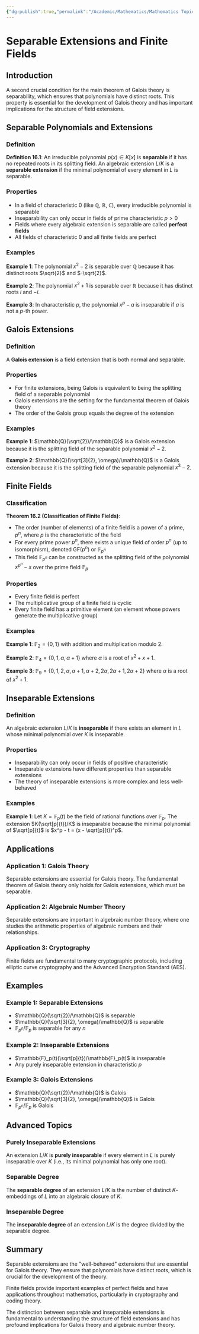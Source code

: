 ```yaml
---
{"dg-publish":true,"permalink":"/Academic/Mathematics/Mathematics Topics/Abstract Algebra/Part III - Galois Theory/16 - Separable Extensions/Separable Extensions/"}
---
```



# Separable Extensions and Finite Fields

## Introduction

A second crucial condition for the main theorem of Galois theory is separability, which ensures that polynomials have distinct roots. This property is essential for the development of Galois theory and has important implications for the structure of field extensions.

## Separable Polynomials and Extensions

### Definition

**Definition 16.1**: An irreducible polynomial $p(x) \in K[x]$ is **separable** if it has no repeated roots in its splitting field. An algebraic extension $L/K$ is a **separable extension** if the minimal polynomial of every element in $L$ is separable.

### Properties

- In a field of characteristic 0 (like $\mathbb{Q}$, $\mathbb{R}$, $\mathbb{C}$), every irreducible polynomial is separable
- Inseparability can only occur in fields of prime characteristic $p > 0$
- Fields where every algebraic extension is separable are called **perfect fields**
- All fields of characteristic 0 and all finite fields are perfect

### Examples

**Example 1**: The polynomial $x^2 - 2$ is separable over $\mathbb{Q}$ because it has distinct roots $\sqrt{2}$ and $-\sqrt{2}$.

**Example 2**: The polynomial $x^2 + 1$ is separable over $\mathbb{R}$ because it has distinct roots $i$ and $-i$.

**Example 3**: In characteristic $p$, the polynomial $x^p - a$ is inseparable if $a$ is not a $p$-th power.

## Galois Extensions

### Definition

A **Galois extension** is a field extension that is both normal and separable.

### Properties

- For finite extensions, being Galois is equivalent to being the splitting field of a separable polynomial
- Galois extensions are the setting for the fundamental theorem of Galois theory
- The order of the Galois group equals the degree of the extension

### Examples

**Example 1**: $\mathbb{Q}(\sqrt{2})/\mathbb{Q}$ is a Galois extension because it is the splitting field of the separable polynomial $x^2 - 2$.

**Example 2**: $\mathbb{Q}(\sqrt[3]{2}, \omega)/\mathbb{Q}$ is a Galois extension because it is the splitting field of the separable polynomial $x^3 - 2$.

## Finite Fields

### Classification

**Theorem 16.2 (Classification of Finite Fields)**: 
- The order (number of elements) of a finite field is a power of a prime, $p^n$, where $p$ is the characteristic of the field
- For every prime power $p^n$, there exists a unique field of order $p^n$ (up to isomorphism), denoted $\text{GF}(p^n)$ or $\mathbb{F}_{p^n}$
- This field $\mathbb{F}_{p^n}$ can be constructed as the splitting field of the polynomial $x^{p^n} - x$ over the prime field $\mathbb{F}_p$

### Properties

- Every finite field is perfect
- The multiplicative group of a finite field is cyclic
- Every finite field has a primitive element (an element whose powers generate the multiplicative group)

### Examples

**Example 1**: $\mathbb{F}_2 = \{0, 1\}$ with addition and multiplication modulo 2.

**Example 2**: $\mathbb{F}_4 = \{0, 1, \alpha, \alpha + 1\}$ where $\alpha$ is a root of $x^2 + x + 1$.

**Example 3**: $\mathbb{F}_9 = \{0, 1, 2, \alpha, \alpha + 1, \alpha + 2, 2\alpha, 2\alpha + 1, 2\alpha + 2\}$ where $\alpha$ is a root of $x^2 + 1$.

## Inseparable Extensions

### Definition

An algebraic extension $L/K$ is **inseparable** if there exists an element in $L$ whose minimal polynomial over $K$ is inseparable.

### Properties

- Inseparability can only occur in fields of positive characteristic
- Inseparable extensions have different properties than separable extensions
- The theory of inseparable extensions is more complex and less well-behaved

### Examples

**Example 1**: Let $K = \mathbb{F}_p(t)$ be the field of rational functions over $\mathbb{F}_p$. The extension $K(\sqrt[p]{t})/K$ is inseparable because the minimal polynomial of $\sqrt[p]{t}$ is $x^p - t = (x - \sqrt[p]{t})^p$.

## Applications

### Application 1: Galois Theory

Separable extensions are essential for Galois theory. The fundamental theorem of Galois theory only holds for Galois extensions, which must be separable.

### Application 2: Algebraic Number Theory

Separable extensions are important in algebraic number theory, where one studies the arithmetic properties of algebraic numbers and their relationships.

### Application 3: Cryptography

Finite fields are fundamental to many cryptographic protocols, including elliptic curve cryptography and the Advanced Encryption Standard (AES).

## Examples

### Example 1: Separable Extensions

- $\mathbb{Q}(\sqrt{2})/\mathbb{Q}$ is separable
- $\mathbb{Q}(\sqrt[3]{2}, \omega)/\mathbb{Q}$ is separable
- $\mathbb{F}_{p^n}/\mathbb{F}_p$ is separable for any $n$

### Example 2: Inseparable Extensions

- $\mathbb{F}_p(t)(\sqrt[p]{t})/\mathbb{F}_p(t)$ is inseparable
- Any purely inseparable extension in characteristic $p$

### Example 3: Galois Extensions

- $\mathbb{Q}(\sqrt{2})/\mathbb{Q}$ is Galois
- $\mathbb{Q}(\sqrt[3]{2}, \omega)/\mathbb{Q}$ is Galois
- $\mathbb{F}_{p^n}/\mathbb{F}_p$ is Galois

## Advanced Topics

### Purely Inseparable Extensions

An extension $L/K$ is **purely inseparable** if every element in $L$ is purely inseparable over $K$ (i.e., its minimal polynomial has only one root).

### Separable Degree

The **separable degree** of an extension $L/K$ is the number of distinct $K$-embeddings of $L$ into an algebraic closure of $K$.

### Inseparable Degree

The **inseparable degree** of an extension $L/K$ is the degree divided by the separable degree.

## Summary

Separable extensions are the "well-behaved" extensions that are essential for Galois theory. They ensure that polynomials have distinct roots, which is crucial for the development of the theory.

Finite fields provide important examples of perfect fields and have applications throughout mathematics, particularly in cryptography and coding theory.

The distinction between separable and inseparable extensions is fundamental to understanding the structure of field extensions and has profound implications for Galois theory and algebraic number theory. 
